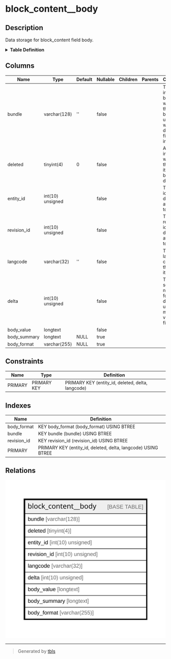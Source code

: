# block_content__body

## Description

Data storage for block_content field body.

<details>
<summary><strong>Table Definition</strong></summary>

```sql
CREATE TABLE `block_content__body` (
  `bundle` varchar(128) CHARACTER SET ascii COLLATE ascii_general_ci NOT NULL DEFAULT '' COMMENT 'The field instance bundle to which this row belongs, used when deleting a field instance',
  `deleted` tinyint(4) NOT NULL DEFAULT 0 COMMENT 'A boolean indicating whether this data item has been deleted',
  `entity_id` int(10) unsigned NOT NULL COMMENT 'The entity id this data is attached to',
  `revision_id` int(10) unsigned NOT NULL COMMENT 'The entity revision id this data is attached to',
  `langcode` varchar(32) CHARACTER SET ascii COLLATE ascii_general_ci NOT NULL DEFAULT '' COMMENT 'The language code for this data item.',
  `delta` int(10) unsigned NOT NULL COMMENT 'The sequence number for this data item, used for multi-value fields',
  `body_value` longtext NOT NULL,
  `body_summary` longtext DEFAULT NULL,
  `body_format` varchar(255) CHARACTER SET ascii COLLATE ascii_general_ci DEFAULT NULL,
  PRIMARY KEY (`entity_id`,`deleted`,`delta`,`langcode`),
  KEY `bundle` (`bundle`),
  KEY `revision_id` (`revision_id`),
  KEY `body_format` (`body_format`)
) ENGINE=InnoDB DEFAULT CHARSET=utf8mb4 COLLATE=utf8mb4_general_ci COMMENT='Data storage for block_content field body.'
```

</details>

## Columns

| Name | Type | Default | Nullable | Children | Parents | Comment |
| ---- | ---- | ------- | -------- | -------- | ------- | ------- |
| bundle | varchar(128) | '' | false |  |  | The field instance bundle to which this row belongs, used when deleting a field instance |
| deleted | tinyint(4) | 0 | false |  |  | A boolean indicating whether this data item has been deleted |
| entity_id | int(10) unsigned |  | false |  |  | The entity id this data is attached to |
| revision_id | int(10) unsigned |  | false |  |  | The entity revision id this data is attached to |
| langcode | varchar(32) | '' | false |  |  | The language code for this data item. |
| delta | int(10) unsigned |  | false |  |  | The sequence number for this data item, used for multi-value fields |
| body_value | longtext |  | false |  |  |  |
| body_summary | longtext | NULL | true |  |  |  |
| body_format | varchar(255) | NULL | true |  |  |  |

## Constraints

| Name | Type | Definition |
| ---- | ---- | ---------- |
| PRIMARY | PRIMARY KEY | PRIMARY KEY (entity_id, deleted, delta, langcode) |

## Indexes

| Name | Definition |
| ---- | ---------- |
| body_format | KEY body_format (body_format) USING BTREE |
| bundle | KEY bundle (bundle) USING BTREE |
| revision_id | KEY revision_id (revision_id) USING BTREE |
| PRIMARY | PRIMARY KEY (entity_id, deleted, delta, langcode) USING BTREE |

## Relations

![er](block_content__body.svg)

---

> Generated by [tbls](https://github.com/k1LoW/tbls)
